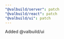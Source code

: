 ```yaml
---
"@valbuild/server": patch
"@valbuild/react": patch
"@valbuild/ui": patch
---
```


Added @valbuild/ui
